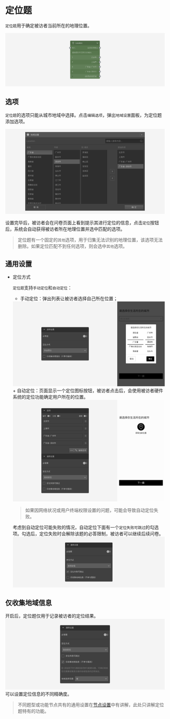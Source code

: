 ```index

```

```tag

```

```summary

```
# 定位题

`定位题`用于确定被访者当前所在的地理位置。

<img src='../../assets/snapshots/nodes/location/node.png'>

## 选项

`定位题`的选项只能从城市地域中选择。点击`编辑选项`，弹出`地域设置`面板，为定位题添加选项。

<img src='../../assets/snapshots/nodes/location/popup.png'>

设置完毕后，被访者会在问卷页面上看到提示其进行定位的信息，点击`定位`按钮后，系统会自动获得被访者所在地理位置并选中匹配的选项。

> 定位题有一个固定的`其他`选项，用于归集无法识别的地理位置，该选项无法删除。如果定位匹配不到任何选项，则会选中`其他`选项。

## 通用设置

+ 定位方式

  `定位题`支持`手动定位`和`自动定位`：
  + 手动定位：弹出列表让被访者选择自己所在位置；
  <img src='../../assets/snapshots/nodes/location/manual.png'>
  + 自动定位：页面显示一个定位图标按钮，被访者点击后，会使用被访者硬件系统的定位功能确定用户所在的位置。
  <img src='../../assets/snapshots/nodes/location/section.png'>

    > 如果因网络状况或用户终端权限设置的问题，可能会导致自动定位失败。
    
    考虑到自动定位可能失败的情况，自动定位下面有一个`定位失败可跳过`的勾选项。勾选后，定位失败时会解除该题的必答限制，被访者可以继续后续问卷。
    <img src='../../assets/snapshots/nodes/location/failed-skip.png'>

## 仅收集地域信息
开启后，定位题仅用于记录被访者的定位结果。
<img src='../../assets/snapshots/nodes/location/info-only.png'>
可以设置定位信息的不同精确度。

> 不同题型或功能节点共有的通用设置在[节点设置](../node-setting/concept.md)中有讲解，此处只讲解定位题特有的功能。